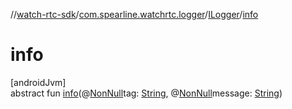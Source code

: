 //[watch-rtc-sdk](../../../index.md)/[com.spearline.watchrtc.logger](../index.md)/[ILogger](index.md)/[info](info.md)

# info

[androidJvm]\
abstract fun [info](info.md)(@[NonNull](https://developer.android.com/reference/kotlin/androidx/annotation/NonNull.html)tag: [String](https://kotlinlang.org/api/latest/jvm/stdlib/kotlin/-string/index.html), @[NonNull](https://developer.android.com/reference/kotlin/androidx/annotation/NonNull.html)message: [String](https://kotlinlang.org/api/latest/jvm/stdlib/kotlin/-string/index.html))
